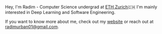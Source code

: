 Hey, I'm Radim - Computer Science undergrad at [ETH Zurich](https://www.ethz.ch)🇨🇭 I'm mainly interested in Deep Learning and Software Engineering.

If you want to know more about me, check out my [website](https://www.radimurban.com) or reach out at [radimurban01@gmail.com](mailto:radimurban01@gmail.com).

